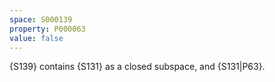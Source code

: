 ```yaml
---
space: S000139
property: P000063
value: false
---
```


{S139} contains {S131} as a closed subspace, and {S131|P63}.
